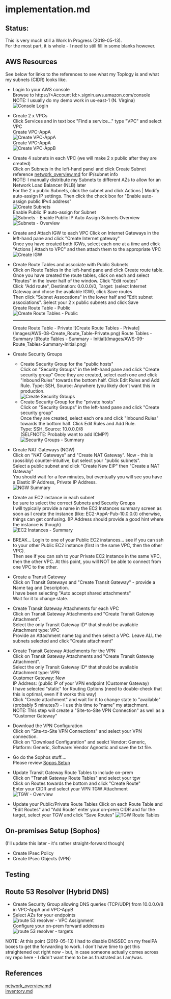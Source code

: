 # implementation.md

## Status:
This is very much still a Work In Progress (2019-05-13).  
For the most part, it is whole - I need to still fill in some blanks however.


## AWS Resources
See below for links to the references to see what my Toplogy is and what my subnets (CIDR) looks like.  

* Login to your AWS console  
  Browse to https://\<Account Id:\>.signin.aws.amazon.com/console  
  NOTE:  I usually do my demo work in us-east-1 (N. Virgina)  
  ![Console Login](Images/AWS-01-Console-Login.png)
* Create 2 x VPCs   
  Click Services and in text box "Find a service..." type "VPC" and select VPC  
  Create VPC-AppA  
  ![Create VPC-AppA](Images/AWS-02-Create_VPC-AppA.png)  
  Create VPC-AppA  
  ![Create VPC-AppB](Images/AWS-02-Create_VPC-AppB.png)  
* Create 4 subnets in each VPC (we will make 2 x public after they are created)  
  Click on Subnets in the left-hand panel and click Create Subnet  
  reference [network_overview.md](network_overview.md) for IP/subnet info  
  NOTE:  I manually distribute my Subnets to different AZs to allow for an Network Load Balancer (NLB) later  
  For the 2 x public Subnets, click the subnet and click Actions | Modify auto-assign IP settings.  Then click the check box for "Enable auto-assign public IPv4 address"  
  ![Create Subnets](Images/AWS-05-Create_Subnet.png)  
  Enable Public IP auto-assign for Subnet  
  ![Subnets - Enable Public IP Auto Assign](Images/AWS-05-Subnets_Enable_PubIP.png)
  Subnets Overview  
  ![Subnets - Overview](Images/AWS-05-Subnets_Overview.png)
* Create and Attach IGW to each VPC
  Click on Internet Gateways in the left-hand pane and click "Create Internet gateway"  
  Once you have created both IGWs, select each one at a time and click "Actions | Attach to VPC" and then attach them to the appropriate VPC  
  ![Create IGW](Images/AWS-06-Create-IGW.png)  
* Create Route Tables and associate with Public Subnets  
  Click on Route Tables in the left-hand pane and click Create route table.  
  Once you have created the route tables, click on each and select "Routes" in the lower half of the window.  Click "Edit routes"  
  Click "Add route", Destination: 0.0.0.0/0, Target: (select Internet Gateway and chose the available IGW), click Save routes  
  Then click "Subnet Assocations" in the lower half and "Edit subnet associations".  Select your 2 x public subnets and click Save  
  Create Route Table - Public  
  ![Create Route Tables - Public](Images/AWS-08-Create_Route_Table-Public.png)  
  <HR>  
  Create Route Table - Private  
  ![Create Route Tables - Private](Images/AWS-08-Create_Route_Table-Private.png)  
  Route Tables - Summary
  ![Route Tables - Summary - Initial](Images/AWS-09-Route_Tables-Summary-Initial.png)  
* Create Security Groups
  * Create Security Group for the "public hosts"  
    Click on "Security Groups" in the left-hand pane and click "Create security group" 
    Once they are created, select each one and click "Inbound Rules" towards the bottom half.  Click Edit Rules and Add Rule.
    Type: SSH, Source: Anywhere (you likely don't want this in production.  
    ![Create Security Groups](Images/AWS-10-Security_Groups_Summary.png)  
  * Create Security Group for the "private hosts"  
    Click on "Security Groups" in the left-hand pane and click "Create security group"  
    Once they are created, select each one and click "Inbound Rules" towards the bottom half.  Click Edit Rules and Add Rule.  
    Type: SSH, Source: 10.0.0.0/8   
    (SELFNOTE:  Probably want to add ICMP?)  
  ![Security Groups - Summary](Images/AWS-10-Security_Groups_Summary.png)  
* Create NAT Gateways (NGW)  
  Click on "NAT Gateways" and "Create NAT Gateway".  Now - this is (possibly) counter-intuitive, but select your "public subnets".  
  Select a public subnet and click "Create New EIP" then "Create a NAT Gateway"  
  You should wait for a few minutes, but eventually you will see you have a Elastic IP Address, Private IP Address.  
  ![NGW Summary](Images/AWS-12-NGW-Summary.png)  
* Create an EC2 instance in each subnet  
  be sure to select the correct Subnets and Security Groups  
  I will typically provide a name in the EC2 Instances summary screen as soon as I create the instance (like: EC2-AppA-Pub-10.0.0.0) otherwise, things can get confusing.  (IP Address should provide a good hint where the instance is though)  
  ![EC2 Instances - Summary ](Images/AWS-14-EC2_instances-Summary.png)  
* BREAK...
Login to one of your Public EC2 instances... see if you can ssh to your other Public EC2 instance (first in the same VPC, then the other VPC).  
Then see if you can ssh to your Private EC2 instance in the same VPC, then the other VPC.  At this point, you will NOT be able to connect from one VPC to the other.

* Create a Transit Gateway  
 Click on Transit Gateways and "Create Transit Gateway" - provide a Name tag and Description.  
 I have been selecting "Auto accept shared attachments"  
 Wait for it to change state.  
* Create Transit Gateway Attachments for each VPC  
  Click on Transit Gateway Attachments and "Create Transit Gateway Attachment".  
  Select the only Transit Gateway ID* that should be available  
  Attachment type: VPC  
  Provide an Attachment name tag and then select a VPC.  Leave ALL the subnets selected and click "Create attachment"  
* Create Transit Gateway Attachments for the VPN  
  Click on Transit Gateway Attachments and "Create Transit Gateway Attachment".  
  Select the only Transit Gateway ID* that should be available  
  Attachment type: VPN  
  Customer Gateway: New   
  IP Address: (public IP of your VPN endpoint (Customer Gateway)  
  I have selected "static" for Routing Options (need to double-check that this is optimal, even if it works this way)  
  Click "Create attachment" and wait for it to change state to "available" (probably 5 minutes?) - I use this time to "name" my attachment.  
  NOTE:  This step will create a "Site-to-Site VPN Connection" as well as a "Customer Gateway"  
* Download the VPN Configuration  
  Click on "Site-to-Site VPN Connections" and select your VPN connection.  
  Click on "Download Configuration" and seelct Vendor: Generic, Platform: Generic, Software: Vendor Agnostic and save the txt file.  

* Go do the Sophos stuff....  
  Please review [Sopos Setup](#on-premises-setup-sophos)  

* Update Transit Gateway Route Tables to include on-prem  
  Click on "Transit Gateway Route Tables" and select your tgw  
  Click on Routes towards the bottom and click "Create Route"  
  Enter your CIDR and select your VPN TGW Attachment  
  ![TGW - Overview](Images/AWS-21-Transit_Gateway_Overview.png)  
* Update your Public/Private Route Tables
  Click on each Route Table and "Edit Routes" and "Add Route" enter your on-prem CIDR and for the target, select your TGW and click "Save Routes"
  ![TGW Route Tables](Images/AWS-20-TGW-Route_Tables.png)  

## On-premises Setup (Sophos)
  (I'll update this later - it's rather straight-forward though)  
  * Create IPsec Policy  
  * Create IPsec Objects (VPN)  


## Testing


## Route 53 Resolver (Hybrid DNS)
* Create Security Group allowing DNS queries (TCP/UDP) from 10.0.0.0/8 in VPC-AppA and VPC-AppB  
* Select AZs for your endpoints  
  ![route 53 resolver - VPC Assignment](Images/AWS-23-route53resolver-AZ_assignment.png)  
  Configure your on-prem forward addresses  
  ![route 53 resolver - targets](Images/AWS-23-route53resolver-target.png)  

NOTE:  At this point (2019-05-13) I had to disable DNSSEC on my freeIPA boxes to get the forwarding to work.  I don't have time to get this straightened out right now - but, in case someone actually comes across my repo here - I didn't want them to be as frustrated as I am/was.

## References
[network_overview.md](network_overview.md)  
[inventory.md](inventory.md)  




